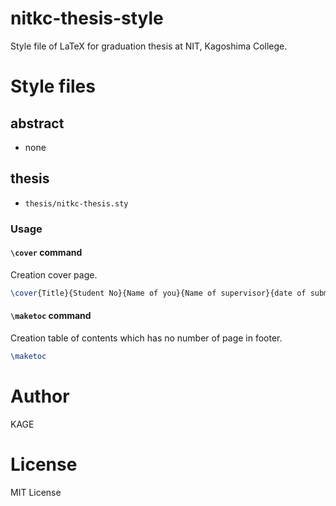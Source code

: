 # nitkc-thesis-style
Style file of LaTeX for graduation thesis at NIT, Kagoshima College.

# Style files
## abstract
* none

## thesis
* `thesis/nitkc-thesis.sty`

### Usage
#### `\cover` command
Creation cover page.
```tex
\cover{Title}{Student No}{Name of you}{Name of supervisor}{date of submission}
```

#### `\maketoc` command
Creation table of contents which has no number of page in footer.
```tex
\maketoc
```

# Author
KAGE

# License
MIT License
